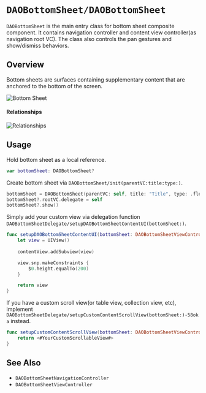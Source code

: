 # ``DAOBottomSheet/DAOBottomSheet``

`DAOBottomSheet` is the main entry class for bottom sheet composite component. It contains navigation controller and content view controller(as navigation root VC). The class also controls the pan gestures and show/dismiss behaviors.

## Overview

Bottom sheets are surfaces containing supplementary content that are anchored to the bottom of the screen.

![Bottom Sheet](bottom-sheet.png)

#### Relationships

![Relationships](bottom-sheet-relationships.png)

## Usage

Hold bottom sheet as a local reference.

```swift
var bottomSheet: DAOBottomSheet?
```

Create bottom sheet via ``DAOBottomSheet/init(parentVC:title:type:)``.

```swift
bottomSheet = DAOBottomSheet(parentVC: self, title: "Title", type: .flexible)
bottomSheet?.rootVC.delegate = self
bottomSheet?.show()
```

Simply add your custom view via delegation function ``DAOBottomSheetDelegate/setupDAOBottomSheetContentUI(bottomSheet:)``.

```swift
func setupDAOBottomSheetContentUI(bottomSheet: DAOBottomSheetViewController) -> UIView? {
    let view = UIView()
    
    contentView.addSubview(view)

    view.snp.makeConstraints {
        $0.height.equalTo(200)
    }

    return view
}
```

If you have a custom scroll view(or table view, collection view, etc), implement ``DAOBottomSheetDelegate/setupCustomContentScrollView(bottomSheet:)-58oka`` instead.

```swift
func setupCustomContentScrollView(bottomSheet: DAOBottomSheetViewController) -> UIScrollView? {
    return <#YourCustomScrollableView#>
}

```

## See Also

- ``DAOBottomSheetNavigationController``
- ``DAOBottomSheetViewController``
